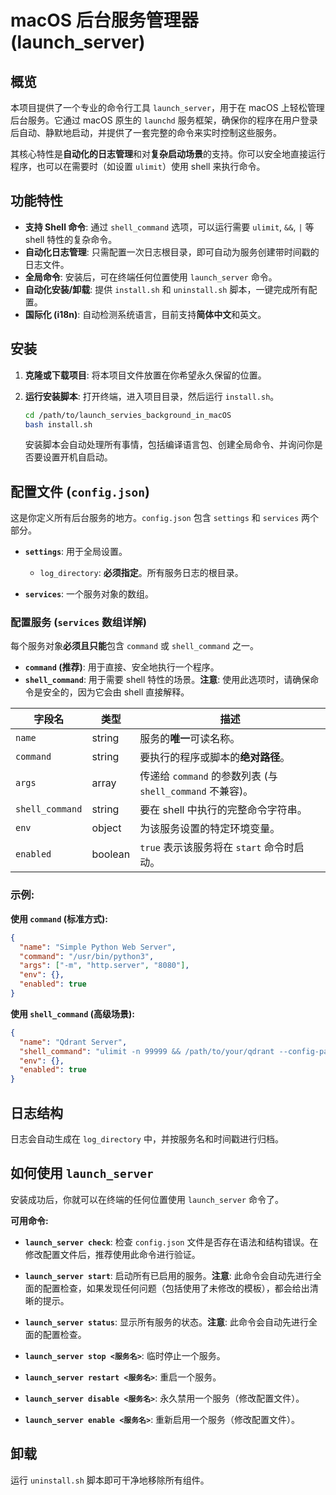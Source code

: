 # macOS 后台服务管理器 (launch_server)

## 概览

本项目提供了一个专业的命令行工具 `launch_server`，用于在 macOS 上轻松管理后台服务。它通过 macOS 原生的 `launchd` 服务框架，确保你的程序在用户登录后自动、静默地启动，并提供了一套完整的命令来实时控制这些服务。

其核心特性是**自动化的日志管理**和对**复杂启动场景**的支持。你可以安全地直接运行程序，也可以在需要时（如设置 `ulimit`）使用 shell 来执行命令。

## 功能特性

- **支持 Shell 命令**: 通过 `shell_command` 选项，可以运行需要 `ulimit`, `&&`, `|` 等 shell 特性的复杂命令。
- **自动化日志管理**: 只需配置一次日志根目录，即可自动为服务创建带时间戳的日志文件。
- **全局命令**: 安装后，可在终端任何位置使用 `launch_server` 命令。
- **自动化安装/卸载**: 提供 `install.sh` 和 `uninstall.sh` 脚本，一键完成所有配置。
- **国际化 (i18n)**: 自动检测系统语言，目前支持**简体中文**和英文。

## 安装

1.  **克隆或下载项目**:
    将本项目文件放置在你希望永久保留的位置。

2.  **运行安装脚本**:
    打开终端，进入项目目录，然后运行 `install.sh`。

    ```bash
    cd /path/to/launch_servies_background_in_macOS
    bash install.sh
    ```
    安装脚本会自动处理所有事情，包括编译语言包、创建全局命令、并询问你是否要设置开机自启动。

## 配置文件 (`config.json`)

这是你定义所有后台服务的地方。`config.json` 包含 `settings` 和 `services` 两个部分。

- **`settings`**: 用于全局设置。
  - `log_directory`: **必须指定**。所有服务日志的根目录。

- **`services`**: 一个服务对象的数组。

### 配置服务 (`services` 数组详解)

每个服务对象**必须且只能**包含 `command` 或 `shell_command` 之一。

- **`command` (推荐)**: 用于直接、安全地执行一个程序。
- **`shell_command`**: 用于需要 shell 特性的场景。**注意**: 使用此选项时，请确保命令是安全的，因为它会由 shell 直接解释。

| 字段名 | 类型 | 描述 |
|---|---|---|
| `name` | string | 服务的**唯一**可读名称。 |
| `command` | string | 要执行的程序或脚本的**绝对路径**。 |
| `args` | array | 传递给 `command` 的参数列表 (与 `shell_command` 不兼容)。 |
| `shell_command` | string | 要在 shell 中执行的完整命令字符串。 |
| `env` | object | 为该服务设置的特定环境变量。 |
| `enabled`| boolean| `true` 表示该服务将在 `start` 命令时启动。 |

### 示例:

**使用 `command` (标准方式):**
```json
{
  "name": "Simple Python Web Server",
  "command": "/usr/bin/python3",
  "args": ["-m", "http.server", "8080"],
  "env": {},
  "enabled": true
}
```

**使用 `shell_command` (高级场景):**
```json
{
  "name": "Qdrant Server",
  "shell_command": "ulimit -n 99999 && /path/to/your/qdrant --config-path /path/to/config.yaml",
  "env": {},
  "enabled": true
}
```

## 日志结构

日志会自动生成在 `log_directory` 中，并按服务名和时间戳进行归档。

## 如何使用 `launch_server`

安装成功后，你就可以在终端的任何位置使用 `launch_server` 命令了。

**可用命令:**

- **`launch_server check`**:
  检查 `config.json` 文件是否存在语法和结构错误。在修改配置文件后，推荐使用此命令进行验证。

- **`launch_server start`**:
  启动所有已启用的服务。**注意**: 此命令会自动先进行全面的配置检查，如果发现任何问题（包括使用了未修改的模板），都会给出清晰的提示。

- **`launch_server status`**:
  显示所有服务的状态。**注意**: 此命令会自动先进行全面的配置检查。

- **`launch_server stop <服务名>`**:
  临时停止一个服务。

- **`launch_server restart <服务名>`**:
  重启一个服务。

- **`launch_server disable <服务名>`**:
  永久禁用一个服务（修改配置文件）。

- **`launch_server enable <服务名>`**:
  重新启用一个服务（修改配置文件）。

## 卸载

运行 `uninstall.sh` 脚本即可干净地移除所有组件。
